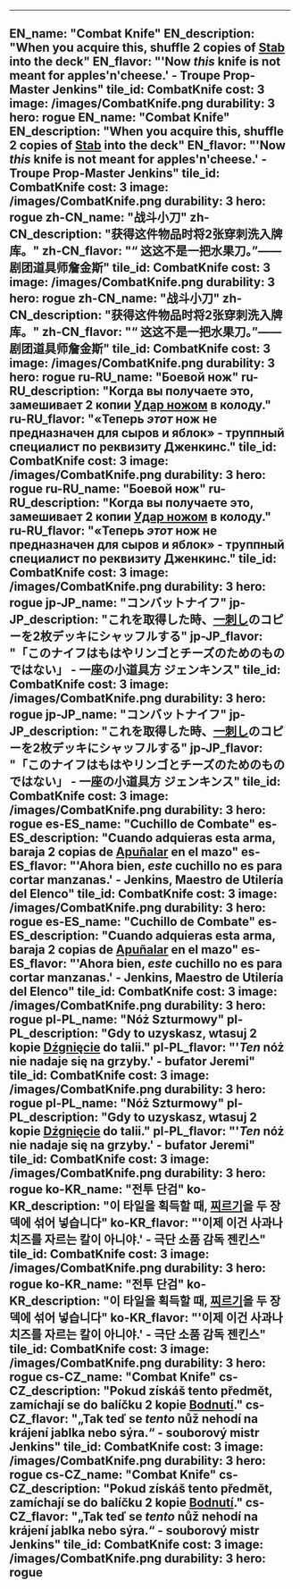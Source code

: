 ---

EN_name: "Combat Knife"
EN_description: "When you acquire this, shuffle 2 copies of <a href = '../en/abilities#Stab'>Stab</a> into the deck"
EN_flavor: "'Now <i>this</i> knife is not meant for apples'n'cheese.' - Troupe Prop-Master Jenkins"
tile_id: CombatKnife
cost: 3
image: /images/CombatKnife.png
durability: 3
hero: rogue
EN_name: "Combat Knife"
EN_description: "When you acquire this, shuffle 2 copies of <a href = '../en/abilities#Stab'>Stab</a> into the deck"
EN_flavor: "'Now <i>this</i> knife is not meant for apples'n'cheese.' - Troupe Prop-Master Jenkins"
tile_id: CombatKnife
cost: 3
image: /images/CombatKnife.png
durability: 3
hero: rogue
zh-CN_name: "战斗小刀"
zh-CN_description: "获得这件物品时将2张穿刺洗入牌库。"
zh-CN_flavor: "“ 这这不是一把水果刀。”——剧团道具师詹金斯"
tile_id: CombatKnife
cost: 3
image: /images/CombatKnife.png
durability: 3
hero: rogue
zh-CN_name: "战斗小刀"
zh-CN_description: "获得这件物品时将2张穿刺洗入牌库。"
zh-CN_flavor: "“ 这这不是一把水果刀。”——剧团道具师詹金斯"
tile_id: CombatKnife
cost: 3
image: /images/CombatKnife.png
durability: 3
hero: rogue
ru-RU_name: "Боевой нож"
ru-RU_description: "Когда вы получаете это, замешивает 2 копии <a href = '../ru_ru/abilities#Stab'>Удар ножом</a> в колоду."
ru-RU_flavor: "«Теперь <i>этот</i> нож не предназначен для сыров и яблок» - труппный специалист по реквизиту Дженкинс."
tile_id: CombatKnife
cost: 3
image: /images/CombatKnife.png
durability: 3
hero: rogue
ru-RU_name: "Боевой нож"
ru-RU_description: "Когда вы получаете это, замешивает 2 копии <a href = '../ru_ru/abilities#Stab'>Удар ножом</a> в колоду."
ru-RU_flavor: "«Теперь <i>этот</i> нож не предназначен для сыров и яблок» - труппный специалист по реквизиту Дженкинс."
tile_id: CombatKnife
cost: 3
image: /images/CombatKnife.png
durability: 3
hero: rogue
jp-JP_name: "コンバットナイフ"
jp-JP_description: "これを取得した時、<a href = '../jp_jp/abilities#Stab'>一刺し</a>のコピーを2枚デッキにシャッフルする"
jp-JP_flavor: "「このナイフはもはやリンゴとチーズのためのものではない」 - 一座の小道具方 ジェンキンス"
tile_id: CombatKnife
cost: 3
image: /images/CombatKnife.png
durability: 3
hero: rogue
jp-JP_name: "コンバットナイフ"
jp-JP_description: "これを取得した時、<a href = '../jp_jp/abilities#Stab'>一刺し</a>のコピーを2枚デッキにシャッフルする"
jp-JP_flavor: "「このナイフはもはやリンゴとチーズのためのものではない」 - 一座の小道具方 ジェンキンス"
tile_id: CombatKnife
cost: 3
image: /images/CombatKnife.png
durability: 3
hero: rogue
es-ES_name: "Cuchillo de Combate"
es-ES_description: "Cuando adquieras esta arma, baraja 2 copias de <a href = '../es_es/abilities#Stab'>Apuñalar</a> en el mazo"
es-ES_flavor: "'Ahora bien, <i>este</i> cuchillo no es para cortar manzanas.' - Jenkins, Maestro de Utilería del Elenco"
tile_id: CombatKnife
cost: 3
image: /images/CombatKnife.png
durability: 3
hero: rogue
es-ES_name: "Cuchillo de Combate"
es-ES_description: "Cuando adquieras esta arma, baraja 2 copias de <a href = '../es_es/abilities#Stab'>Apuñalar</a> en el mazo"
es-ES_flavor: "'Ahora bien, <i>este</i> cuchillo no es para cortar manzanas.' - Jenkins, Maestro de Utilería del Elenco"
tile_id: CombatKnife
cost: 3
image: /images/CombatKnife.png
durability: 3
hero: rogue
pl-PL_name: "Nóż Szturmowy"
pl-PL_description: "Gdy to uzyskasz, wtasuj 2 kopie <a href = '../pl_pl/abilities#Stab'>Dźgnięcie</a> do talii."
pl-PL_flavor: "'<i>Ten</i> nóż nie nadaje się na grzyby.' - bufator Jeremi"
tile_id: CombatKnife
cost: 3
image: /images/CombatKnife.png
durability: 3
hero: rogue
pl-PL_name: "Nóż Szturmowy"
pl-PL_description: "Gdy to uzyskasz, wtasuj 2 kopie <a href = '../pl_pl/abilities#Stab'>Dźgnięcie</a> do talii."
pl-PL_flavor: "'<i>Ten</i> nóż nie nadaje się na grzyby.' - bufator Jeremi"
tile_id: CombatKnife
cost: 3
image: /images/CombatKnife.png
durability: 3
hero: rogue
ko-KR_name: "전투 단검"
ko-KR_description: "이 타일을 획득할 때, <a href = '../ko_kr/abilities#Stab'>찌르기</a>을 두 장 덱에 섞어 넣습니다"
ko-KR_flavor: "'이제 이건 사과나 치즈를 자르는 칼이 아니야.' - 극단 소품 감독 젠킨스"
tile_id: CombatKnife
cost: 3
image: /images/CombatKnife.png
durability: 3
hero: rogue
ko-KR_name: "전투 단검"
ko-KR_description: "이 타일을 획득할 때, <a href = '../ko_kr/abilities#Stab'>찌르기</a>을 두 장 덱에 섞어 넣습니다"
ko-KR_flavor: "'이제 이건 사과나 치즈를 자르는 칼이 아니야.' - 극단 소품 감독 젠킨스"
tile_id: CombatKnife
cost: 3
image: /images/CombatKnife.png
durability: 3
hero: rogue
cs-CZ_name: "Combat Knife"
cs-CZ_description: "Pokud získáš tento předmět, zamíchají se do balíčku 2 kopie <a href = '../cs_cz/abilities#Stab'>Bodnutí</a>."
cs-CZ_flavor: "„Tak teď se <i>tento</i> nůž nehodí na krájení jablka nebo sýra.“ - souborový mistr Jenkins"
tile_id: CombatKnife
cost: 3
image: /images/CombatKnife.png
durability: 3
hero: rogue
cs-CZ_name: "Combat Knife"
cs-CZ_description: "Pokud získáš tento předmět, zamíchají se do balíčku 2 kopie <a href = '../cs_cz/abilities#Stab'>Bodnutí</a>."
cs-CZ_flavor: "„Tak teď se <i>tento</i> nůž nehodí na krájení jablka nebo sýra.“ - souborový mistr Jenkins"
tile_id: CombatKnife
cost: 3
image: /images/CombatKnife.png
durability: 3
hero: rogue
---
